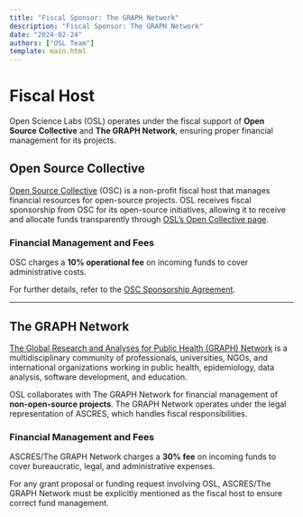 ```yaml
---
title: "Fiscal Sponsor: The GRAPH Network"
description: "Fiscal Sponsor: The GRAPH Network"
date: "2024-02-24"
authors: ["OSL Team"]
template: main.html
---
```


# Fiscal Host

Open Science Labs (OSL) operates under the fiscal support of **Open Source
Collective** and **The GRAPH Network**, ensuring proper financial management for
its projects.

## Open Source Collective

[Open Source Collective](https://opencollective.com/opensource) (OSC) is a
non-profit fiscal host that manages financial resources for open-source
projects. OSL receives fiscal sponsorship from OSC for its open-source
initiatives, allowing it to receive and allocate funds transparently through
[OSL’s Open Collective page](https://opencollective.com/osl).

### Financial Management and Fees

OSC charges a **10% operational fee** on incoming funds to cover administrative
costs.

For further details, refer to the
[OSC Sponsorship Agreement](https://docs.google.com/document/u/1/d/e/2PACX-1vQbiyK2Fe0jLdh4vb9BfHY4bJ1LCo4Qvy0jg9P29ZkiC8y_vKJ_1fNgIbV0p6UdvbcT8Ql1gVto8bf9/pub).

---

## The GRAPH Network

[The Global Research and Analyses for Public Health (GRAPH) Network](https://thegraphnetwork.org)
is a multidisciplinary community of professionals, universities, NGOs, and
international organizations working in public health, epidemiology, data
analysis, software development, and education.

OSL collaborates with The GRAPH Network for financial management of
**non-open-source projects**. The GRAPH Network operates under the legal
representation of ASCRES, which handles fiscal responsibilities.

### Financial Management and Fees

ASCRES/The GRAPH Network charges a **30% fee** on incoming funds to cover
bureaucratic, legal, and administrative expenses.

For any grant proposal or funding request involving OSL, ASCRES/The GRAPH
Network must be explicitly mentioned as the fiscal host to ensure correct fund
management.
